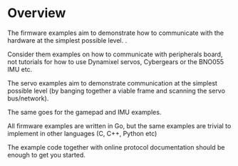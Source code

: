 # Overview

The firmware examples aim to demonstrate how to communicate with the hardware at the simplest possible level. . 

Consider them examples on how to communicate with peripherals board, not tutorials for how to use Dynamixel servos, Cybergears or the BNO055 IMU etc.

The servo examples aim to demonstrate communication at the simplest possible level (by banging together a viable frame and scanning the servo bus/network).

The same goes for the gamepad and IMU examples.

All firmware examples are written in Go, but the same examples are trivial to implement in other languages (C, C++, Python etc)

The example code together with online protocol documentation should be enough to get you started.




